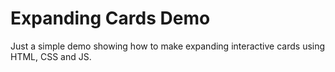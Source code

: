 # Expanding Cards Demo

Just a simple demo showing how to make expanding interactive cards using HTML, CSS and JS.